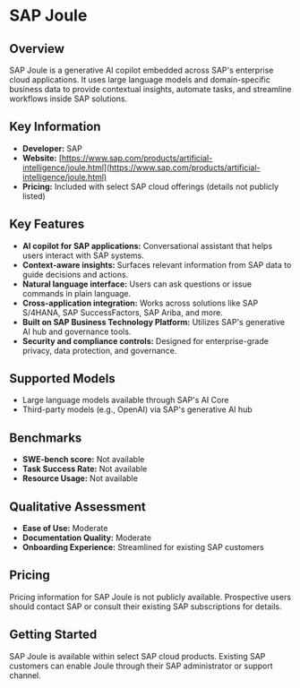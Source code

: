 # SAP Joule

## Overview

SAP Joule is a generative AI copilot embedded across SAP's enterprise cloud applications. It uses large language models and domain-specific business data to provide contextual insights, automate tasks, and streamline workflows inside SAP solutions.

## Key Information

- **Developer:** SAP
- **Website:** [https://www.sap.com/products/artificial-intelligence/joule.html](https://www.sap.com/products/artificial-intelligence/joule.html)
- **Pricing:** Included with select SAP cloud offerings (details not publicly listed)

## Key Features

- **AI copilot for SAP applications:** Conversational assistant that helps users interact with SAP systems.
- **Context-aware insights:** Surfaces relevant information from SAP data to guide decisions and actions.
- **Natural language interface:** Users can ask questions or issue commands in plain language.
- **Cross-application integration:** Works across solutions like SAP S/4HANA, SAP SuccessFactors, SAP Ariba, and more.
- **Built on SAP Business Technology Platform:** Utilizes SAP's generative AI hub and governance tools.
- **Security and compliance controls:** Designed for enterprise-grade privacy, data protection, and governance.

## Supported Models

- Large language models available through SAP's AI Core
- Third-party models (e.g., OpenAI) via SAP's generative AI hub

## Benchmarks

- **SWE-bench score:** Not available
- **Task Success Rate:** Not available
- **Resource Usage:** Not available

## Qualitative Assessment

- **Ease of Use:** Moderate
- **Documentation Quality:** Moderate
- **Onboarding Experience:** Streamlined for existing SAP customers

## Pricing

Pricing information for SAP Joule is not publicly available. Prospective users should contact SAP or consult their existing SAP subscriptions for details.

## Getting Started

SAP Joule is available within select SAP cloud products. Existing SAP customers can enable Joule through their SAP administrator or support channel.
